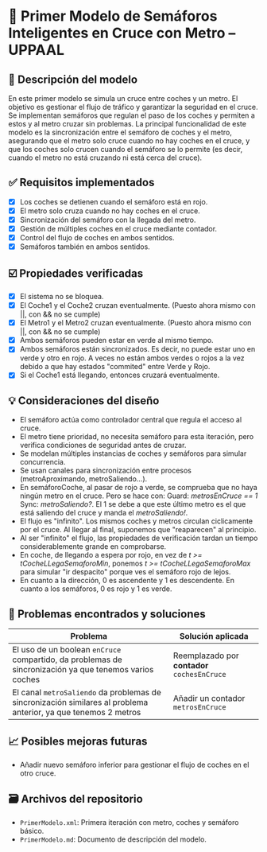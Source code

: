 # 📘 Primer Modelo de Semáforos Inteligentes en Cruce con Metro – UPPAAL

## 📜 Descripción del modelo

En este primer modelo se simula un cruce entre coches y un metro. El objetivo es gestionar el flujo de tráfico y garantizar la seguridad en el cruce. Se implementan semáforos que regulan el paso de los coches y permiten a estos y al metro cruzar sin problemas. La principal funcionalidad de este modelo es la sincronización entre el semáforo de coches y el metro, asegurando que el metro solo cruce cuando no hay coches en el cruce, y que los coches solo crucen cuando el semáforo se lo permite (es decir, cuando el metro no está cruzando ni está cerca del cruce).

## ✅ Requisitos implementados

- [X] Los coches se detienen cuando el semáforo está en rojo.
- [X] El metro solo cruza cuando no hay coches en el cruce.
- [X] Sincronización del semáforo con la llegada del metro.
- [X] Gestión de múltiples coches en el cruce mediante contador.
- [X] Control del flujo de coches en ambos sentidos.
- [X] Semáforos también en ambos sentidos.

## ☑️ Propiedades verificadas

- [X] El sistema no se bloquea.
- [X] El Coche1 y el Coche2 cruzan eventualmente. (Puesto ahora mismo con ||, con && no se cumple)
- [X] El Metro1 y el Metro2 cruzan eventualmente. (Puesto ahora mismo con ||, con && no se cumple)
- [X] Ambos semáforos pueden estar en verde al mismo tiempo.
- [X] Ambos semáforos están sincronizados. Es decir, no puede estar uno en verde y otro en rojo. A veces no están ambos verdes o rojos a la vez debido a que hay estados "commited" entre Verde y Rojo.
- [X] Si el Coche1 está llegando, entonces cruzará eventualmente.

## 💡 Consideraciones del diseño

- El semáforo actúa como controlador central que regula el acceso al cruce.
- El metro tiene prioridad, no necesita semáforo para esta iteración, pero verifica condiciones de seguridad antes de cruzar.
- Se modelan múltiples instancias de coches y semáforos para simular concurrencia.
- Se usan canales para sincronización entre procesos (metroAproximando, metroSaliendo...).
- En semáforoCoche, al pasar de rojo a verde, se comprueba que no haya ningún metro en el cruce. Pero se hace con: Guard: _metrosEnCruce == 1_ Sync: _metroSaliendo?_. El 1 se debe a que este último metro es el que está saliendo del cruce y manda el _metroSaliendo!_.
- El flujo es "infinito". Los mismos coches y metros circulan ciclicamente por el cruce. Al llegar al final, suponemos que "reaparecen" al principio.
- Al ser "infinito" el flujo, las propiedades de verificación tardan un tiempo considerablemente grande en comprobarse. 
- En coche, de llegando a espera por rojo, en vez de _t >= tCocheLLegaSemaforoMin_, ponemos _t >= tCocheLLegaSemaforoMax_ para simular "ir despacito" porque ves el semáforo rojo de lejos.
- En cuanto a la dirección, 0 es ascendente y 1 es descendente. En cuanto a los semáforos, 0 es rojo y 1 es verde. 



## 🐞 Problemas encontrados y soluciones

| Problema                                      | Solución aplicada                                |
|----------------------------------------------|--------------------------------------------------|
| El uso de un boolean `enCruce` compartido, da problemas de sincronización ya que tenemos varios coches  | Reemplazado por __contador__ `cochesEnCruce`         |
| El canal `metroSaliendo` da problemas de sincronización similares al problema anterior, ya que tenemos 2 metros | Añadir un contador `metrosEnCruce`   |

## 📈 Posibles mejoras futuras

- Añadir nuevo semáforo inferior para gestionar el flujo de coches en el otro cruce.

## 🗃️ Archivos del repositorio

- `PrimerModelo.xml`: Primera iteración con metro, coches y semáforo básico.
- `PrimerModelo.md`: Documento de descripción del modelo.

